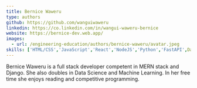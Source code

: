 ```yaml
---
title: Bernice Waweru
type: authors
github: https://github.com/wanguiwaweru
linkedin: https://co.linkedin.com/in/wangui-waweru-bernice
website: https://bernice-dev.web.app/
images:
  - url: /engineering-education/authors/bernice-waweru/avatar.jpeg 
skills: ['HTML/CSS','JavaScript','React','NodeJS','Python','FastAPI',Data Analysis',Machine Learning']
---
```

Bernice Waweru is a full stack developer competent in MERN stack and Django. 
She also doubles in Data Science and Machine Learning. 
In her free time she enjoys reading and competitive programming.
